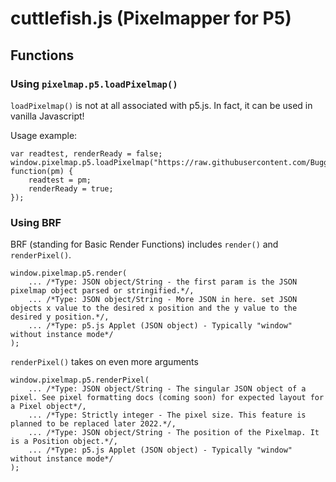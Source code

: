 # cuttlefish.js (Pixelmapper for P5)

## Functions

### Using `pixelmap.p5.loadPixelmap()`

`loadPixelmap()` is not at all associated with p5.js. In fact, it can be used in vanilla Javascript!

Usage example:

```
var readtest, renderReady = false;
window.pixelmap.p5.loadPixelmap("https://raw.githubusercontent.com/Buggem/.pixelmap/main/examples/example1.pixelmap", function(pm) {
	readtest = pm;
	renderReady = true;
});
```

### Using BRF
BRF (standing for Basic Render Functions) includes `render()` and `renderPixel()`.
```
window.pixelmap.p5.render(
	... /*Type: JSON object/String - the first param is the JSON pixelmap object parsed or stringified.*/,
	... /*Type: JSON object/String - More JSON in here. set JSON objects x value to the desired x position and the y value to the desired y position.*/,
	... /*Type: p5.js Applet (JSON object) - Typically "window" without instance mode*/
);
```
`renderPixel()` takes on even more arguments
```
window.pixelmap.p5.renderPixel(
	... /*Type: JSON object/String - The singular JSON object of a pixel. See pixel formatting docs (coming soon) for expected layout for a Pixel object*/,
	... /*Type: Strictly integer - The pixel size. This feature is planned to be replaced later 2022.*/,
	... /*Type: JSON object/String - The position of the Pixelmap. It is a Position object.*/,
	... /*Type: p5.js Applet (JSON object) - Typically "window" without instance mode*/
);
```
